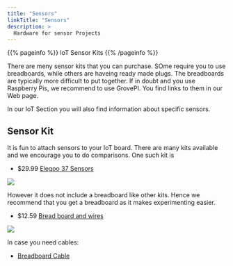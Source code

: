 ```yaml
---
title: "Sensors"
linkTitle: "Sensors"
description: >
  Hardware for sensor Projects
---
```


{{% pageinfo %}}
IoT Sensor Kits
{{% /pageinfo %}}

There are meny sensor kits that you can purchase. SOme require you to
use breadboards, while others are haveing ready made plugs.
The breadboards are typically more difficult to put together. If in
doubt and you use Raspberry Pis, we recommend to use GrovePI.
You find links to them in our Web page.

In our IoT Section you will also find information about specific sensors.

## Sensor Kit

It is fun to attach sensors to your IoT board. There are many kits
available and we encourage you to do comparisons. One such kit is

-   \$29.99 [Elegoo 37
    Sensors](https://www.amazon.com/Elegoo-Upgraded-Modules-Tutorial-Arduino/dp/B01MG49ZQ5/ref=sr_1_7?s=electronics&ie=UTF8&qid=1499251441&sr=1-7&keywords=elegoo)

![](https://images-na.ssl-images-amazon.com/images/I/81QX8aKR0yL._AC_UL115_.jpg)

However it does not include a breadboard like other kits. Hence we
recommend that you get a breadboard as it makes experimenting easier.

-   \$12.59 [Bread board and
    wires](https://www.amazon.com/SunFounder-Raspberry-Breadboard-solderless-Circuit/dp/B01MQSWUGY/ref=sr_1_2?dchild=1&keywords=elego+breadboard&qid=1600101463&sr=8-2)

![](https://images-na.ssl-images-amazon.com/images/I/814z4MojN6L._AC_UL115_.jpg)

In case you need cables:

-   [Breadboard
    Cable](https://www.amazon.com/Breadboard-Wires-Aoyoho-Multicolored-Jumper/dp/B01GK2Q4ZQ/ref=sr_1_1?s=electronics&ie=UTF8&qid=1500678142&sr=1-1&keywords=bread+board+cab%3Be)

